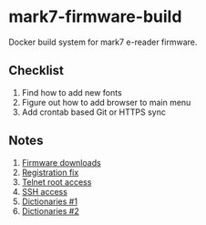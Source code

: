 # mark7-firmware-build

Docker build system for mark7 e-reader firmware.

## Checklist

1. Find how to add new fonts
2. Figure out how to add browser to main menu
3. Add crontab based Git or HTTPS sync

## Notes

1. [Firmware downloads](https://wiki.mobileread.com/wiki/Kobo_Firmware_Releases#Firmware_2)
2. [Registration fix](https://yingtongli.me/blog/2018/07/30/kobo-rego.html)
3. [Telnet root access](https://yingtongli.me/blog/2018/07/30/kobo-telnet.html)
4. [SSH access](https://yingtongli.me/blog/2018/07/30/kobo-ssh.html)
5. [Dictionaries #1](https://github.com/BoboTiG/ebook-reader-dict)
6. [Dictionaries #2](#)
